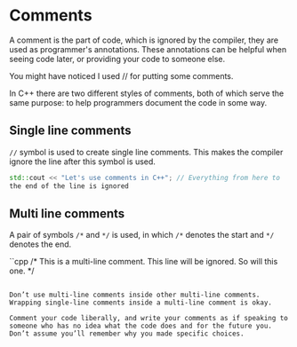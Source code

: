 # Comments

A comment is the part of code, which is ignored by the compiler, they are used as
programmer's annotations. These annotations can be helpful when seeing code later,
or providing your code to someone else.

You might have noticed I used // for putting some comments.

In C++ there are two different styles of comments, both of which serve 
the same purpose: to help programmers document the code in some way.

## Single line comments

`//` symbol is used to create single line comments. This makes the compiler ignore
the line after this symbol is used.

```cpp
std::cout << "Let's use comments in C++"; // Everything from here to 
the end of the line is ignored
```
## Multi line comments

A pair of symbols `/*` and `*/` is used, in which `/*` denotes the start and
`*/` denotes the end.

``cpp
/* 
   This is a multi-line comment.
   This line will be ignored.
   So will this one. 
*/
```

Don’t use multi-line comments inside other multi-line comments. 
Wrapping single-line comments inside a multi-line comment is okay.

Comment your code liberally, and write your comments as if speaking to 
someone who has no idea what the code does and for the future you. Don’t assume you’ll remember why you made specific choices.
